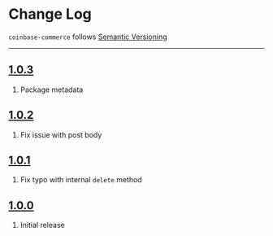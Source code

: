# Change Log

`coinbase-commerce` follows [Semantic Versioning](http://semver.org/)

---

## [1.0.3](https://github.com/AndrewBarba/coinbase-commerce/releases/tag/1.0.3)

1. Package metadata

## [1.0.2](https://github.com/AndrewBarba/coinbase-commerce/releases/tag/1.0.2)

1. Fix issue with post body

## [1.0.1](https://github.com/AndrewBarba/coinbase-commerce/releases/tag/1.0.1)

1. Fix typo with internal `delete` method

## [1.0.0](https://github.com/AndrewBarba/coinbase-commerce/releases/tag/1.0.0)

1. Initial release
